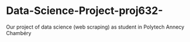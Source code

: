# Data-Science-Project-proj632-
Our project of data science (web scraping) as student in Polytech Annecy Chambéry
